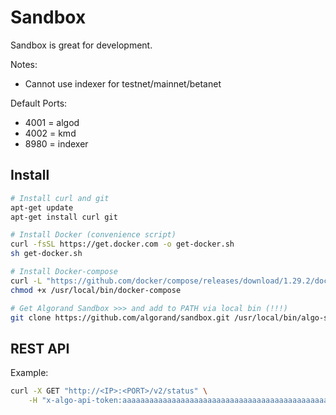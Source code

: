 # Sandbox

Sandbox is great for development.

Notes:
* Cannot use indexer for testnet/mainnet/betanet

Default Ports:
* 4001 = algod
* 4002 = kmd
* 8980 = indexer

## Install

```bash
# Install curl and git
apt-get update
apt-get install curl git

# Install Docker (convenience script)
curl -fsSL https://get.docker.com -o get-docker.sh
sh get-docker.sh

# Install Docker-compose
curl -L "https://github.com/docker/compose/releases/download/1.29.2/docker-compose-$(uname -s)-$(uname -m)" -o /usr/local/bin/docker-compose
chmod +x /usr/local/bin/docker-compose

# Get Algorand Sandbox >>> and add to PATH via local bin (!!!)
git clone https://github.com/algorand/sandbox.git /usr/local/bin/algo-sandbox
```

## REST API

Example:
```bash
curl -X GET "http://<IP>:<PORT>/v2/status" \
    -H "x-algo-api-token:aaaaaaaaaaaaaaaaaaaaaaaaaaaaaaaaaaaaaaaaaaaaaaaaaaaaaaaaaaaaaaaa"
```
